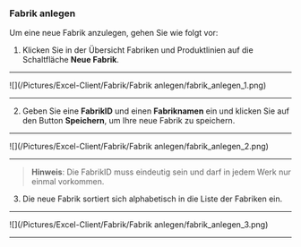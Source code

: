 ### Fabrik anlegen

Um eine neue Fabrik anzulegen, gehen Sie wie folgt vor:

1) Klicken Sie in der Übersicht Fabriken und Produktlinien auf die Schaltfläche **Neue Fabrik**.  

---
![](/Pictures/Excel-Client/Fabrik/Fabrik anlegen/fabrik_anlegen_1.png)

---
2) Geben Sie eine **FabrikID** und einen **Fabriknamen** ein und klicken Sie auf den Button **Speichern**, um Ihre neue Fabrik zu speichern.   

---
![](/Pictures/Excel-Client/Fabrik/Fabrik anlegen/fabrik_anlegen_2.png)

---

> **Hinweis**: Die FabrikID muss eindeutig sein und darf in jedem Werk nur einmal vorkommen.  


3) Die neue Fabrik sortiert sich alphabetisch in die Liste der Fabriken ein.  

---
![](/Pictures/Excel-Client/Fabrik/Fabrik anlegen/fabrik_anlegen_3.png)

---
